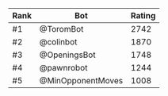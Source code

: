 Rank|Bot|Rating
---|---|---
#1|@ToromBot|2742
#2|@colinbot|1870
#3|@OpeningsBot|1748
#4|@pawnrobot|1244
#5|@MinOpponentMoves|1008
